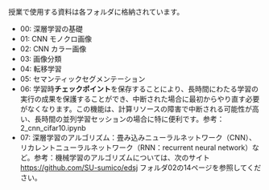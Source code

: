 授業で使用する資料は各フォルダに格納されています。
* 00: 深層学習の基礎
* 01: CNN モノクロ画像
* 02: CNN カラー画像
* 03: 画像分類
* 04: 転移学習
* 05: セマンティックセグメンテーション
* 06: 学習時**チェックポイント**を保存することにより、長時間にわたる学習の実行の成果を保護することができ、中断された場合に最初からやり直す必要がなくなります。この機能は、計算リソースの障害で中断される可能性が高い、長時間の並列学習セッションの場合に特に便利です。参考：2_cnn_cifar10.ipynb
* 07: 深層学習のアルゴリズム：畳み込みニューラルネットワーク（CNN）、リカレントニューラルネットワーク（RNN：recurrent neural network）など。参考：機械学習のアルゴリズムについては、次のサイト
  https://github.com/SU-sumico/edsj
  フォルダ02の14ページを参照してください。
